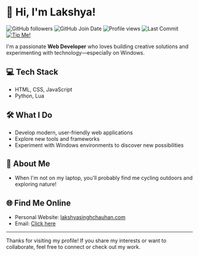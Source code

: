 # 👋 Hi, I'm Lakshya!

![GitHub followers](https://img.shields.io/github/followers/lakshyaelite?label=Followers&logo=github)
![GitHub Join Date](https://img.shields.io/badge/dynamic/json?url=https%3A%2F%2Fapi.github.com%2Fusers%2Flakshyaelite&query=created_at&style=social&logo=github&label=Joined%20on)
![Profile views](https://komarev.com/ghpvc/?username=lakshyaelite&color=blue)
![Last Commit](https://img.shields.io/github/last-commit/lakshyaelite/lakshyaelite?logo=git)
[![Tip Me!](https://img.shields.io/badge/Tip%20Me%20%E2%9D%A4%EF%B8%8F-Get%20Me%20Toffee-green?logo=cash)](https://getmetoffee.vercel.app/payment.html?upiId=8320390785@pz&name=Lakshya+Singh+Chauhan&price=10)

I'm a passionate **Web Developer** who loves building creative solutions and experimenting with technology—especially on Windows.

## 💻 Tech Stack
- HTML, CSS, JavaScript  
- Python, Lua

## 🛠️ What I Do
- Develop modern, user-friendly web applications
- Explore new tools and frameworks
- Experiment with Windows environments to discover new possibilities

## 🚴 About Me
- When I'm not on my laptop, you'll probably find me cycling outdoors and exploring nature!

## 🌐 Find Me Online
- Personal Website: [lakshyasinghchauhan.com](https://lakshyasinghchauhan.com)
- Email: [Click here](mailto:contact@lakshyasinghchauhan.com)

---

Thanks for visiting my profile! If you share my interests or want to collaborate, feel free to connect or check out my work.

<!---
lakshyagithub/lakshyagithub is a ✨ special ✨ repository because its `README.md` (this file) appears on your GitHub profile.
You can click the Preview link to take a look at your changes.
--->
